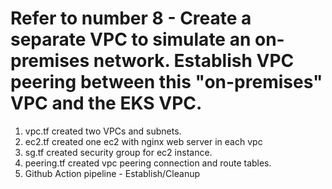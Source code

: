 # Refer to number 8 - Create a separate VPC to simulate an on-premises network. Establish VPC peering between this "on-premises" VPC and the EKS VPC.

1. vpc.tf created two VPCs and subnets.
2. ec2.tf created one ec2 with nginx web server in each vpc
3. sg.tf created security group for ec2 instance. 
4. peering.tf created vpc peering connection and route tables. 
5. Github Action pipeline - Establish/Cleanup